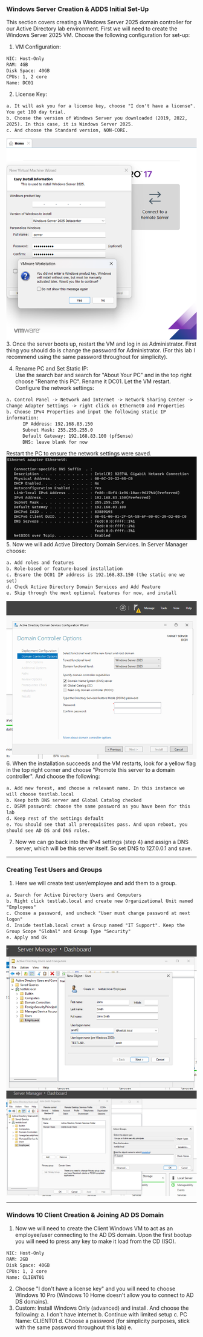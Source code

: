 ### Windows Server Creation & ADDS Initial Set-Up
This section covers creating a Windows Server 2025 domain controller for our Active Directory lab environment.
First we will need to create the Windows Server 2025 VM. Choose the following configuration for set-up:
1. VM Configuration:
```
NIC: Host-Only
RAM: 4GB
Disk Space: 40GB
CPUs: 1, 2 core
Name: DC01
```
2. License Key:  
```
a. It will ask you for a license key, choose "I don't have a license". You get 180 day trial.  
b. Choose the version of Windows Server you downloaded (2019, 2022, 2025). In this case, it is Windows Server 2025.  
c. And choose the Standard version, NON-CORE.
```
![license key screenshot](https://github.com/nickbruggen90/LabsVol8021Q/blob/main/Project%201.1%3A%20Active%20Directory%20and%20Windows%2010%20Integration/Images/Screenshot%202025-06-10%20140539.png)  
3. Once the server boots up, restart the VM and log in as Administrator. First thing you should do is change the password for Administrator. (For this lab I recommend using the same password throughout for simplicity).  


4. Rename PC and Set Static IP:  
Use the search bar and search for "About Your PC" and in the top right choose "Rename this PC". Rename it DC01. Let the VM restart.  
Configure the network settings:  
```
a. Control Panel -> Network and Internet -> Network Sharing Center -> Change Adapter Settings -> right click on Ethernet0 and Properties  
b. Choose IPv4 Properties and input the following static IP information:
      IP Address: 192.168.83.150
      Subnet Mask: 255.255.255.0
      Default Gateway: 192.168.83.100 (pfSense)
      DNS: leave blank for now
```
Restart the PC to ensure the network settings were saved.  
![cmd ipconfig](https://github.com/nickbruggen90/LabsVol8021Q/blob/main/Project%201.1%3A%20Active%20Directory%20and%20Windows%2010%20Integration/Images/Screenshot%202025-06-10%20144719.png)  
5. Now we will add Active Directory Domain Services. In Server Manager choose:
```
a. Add roles and features
b. Role-based or feature-based installation
c. Ensure the DC01 IP address is 192.168.83.150 (the static one we set)
d. Check Active Directory Domain Services and Add Feature
e. Skip through the next optional features for now, and install
```
![yellow flag picture](https://github.com/nickbruggen90/LabsVol8021Q/blob/main/Project%201.1%3A%20Active%20Directory%20and%20Windows%2010%20Integration/Images/Screenshot%202025-06-10%20151452.png)  
6. When the installation succeeds and the VM restarts, look for a yellow flag in the top right corner and choose "Promote this server to a domain controller". And choose the following:
```
a. Add new forest, and choose a relevant name. In this instance we will choose testlab.local
b. Keep both DNS server and Global Catalog checked
c. DSRM password: choose the same password as you have been for this lab
d. Keep rest of the settings default
e. You should see that all prerequisites pass. And upon reboot, you should see AD DS and DNS roles.
```
7. Now we can go back into the IPv4 settings (step 4) and assign a DNS server, which will be this server itself. So set DNS to 127.0.0.1 and save.

---

### Creating Test Users and Groups
1. Here we will create  test user/employee and add them to a group.
```
a. Search for Active Directory Users and Computers
b. Right click testlab.local and create new Organizational Unit named "Employees"
c. Choose a password, and uncheck "User must change password at next logon"
d. Inside testlab.local creat a Group named "IT Support". Keep the Group Scope "Global" and Group Type "Security"
e. Apply and Ok
```
![user creation pic](https://github.com/nickbruggen90/LabsVol8021Q/blob/main/Project%201.1%3A%20Active%20Directory%20and%20Windows%2010%20Integration/Images/Screenshot%202025-06-10%20161150.png)
![group creation pic](https://github.com/nickbruggen90/LabsVol8021Q/blob/main/Project%201.1%3A%20Active%20Directory%20and%20Windows%2010%20Integration/Images/Screenshot%202025-06-10%20161543.png)

---

### Windows 10 Client Creation & Joining AD DS Domain
1. Now we will need to create the Client Windows VM to act as an employee/user connecting to the AD DS domain.
Upon the first bootup you will need to press any key to make it load from the CD (ISO).
```
NIC: Host-Only
RAM: 2GB
Disk Space: 40GB
CPUs: 1, 2 core
Name: CLIENT01
```
2. Choose "I don't have a license key" and you will need to choose Windows 10 Pro (Windows 10 Home doesn't allow you to connect to AD DS domains).  
3. Custom: Install Windows Only (advanced) and install. And choose the following:
      a. I don't have internet
      b. Continue with limited setup
      c. PC Name: CLIENT01
      d. Choose a password (for simplicity purposes, stick with the same password throughout this lab)
      e. 
